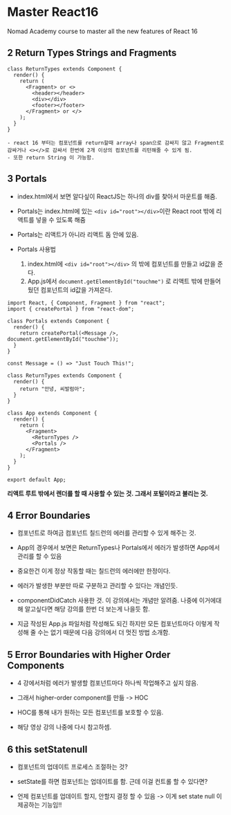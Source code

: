 # Master React16

Nomad Academy course to master all the new features of React 16

## 2 Return Types Strings and Fragments

```
class ReturnTypes extends Component {
  render() {
    return (
      <Fragment> or <>
        <header></header>
        <div></div>
        <footer></footer>
      </Fragment> or </>
    );
  }
}

- react 16 부터는 컴포넌트를 return할때 array나 span으로 감싸지 않고 Fragment로 감싸거나 <></>로 감싸서 한번에 2개 이상의 컴포넌트를 리턴해줄 수 있게 됨.
- 또한 return String 이 가능함.
```

## 3 Portals

- index.html에서 보면 알다싶이 ReactJS는 하나의 div를 찾아서 마운트를 해줌.
- Portals는 index.html에 있는 `<div id="root"></div>`이란 React root 밖에 리액트를 넣을 수 있도록 해줌
- Portals는 리액트가 아니라 리액트 돔 안에 있음.

- Portals 사용법
  1. index.html에 `<div id="root"></div>` 의 밖에 컴포넌트를 만들고 id값을 준다.
  2. App.js에서 `document.getElementById("touchme")` 로 리액트 밖에 만들어 뒀던 컴포넌트의 id값을 가져온다.

```
import React, { Component, Fragment } from "react";
import { createPortal } from "react-dom";

class Portals extends Component {
  render() {
    return createPortal(<Message />, document.getElementById("touchme"));
  }
}

const Message = () => "Just Touch This!";

class ReturnTypes extends Component {
  render() {
    return "안녕, 씨발럼아";
  }
}

class App extends Component {
  render() {
    return (
      <Fragment>
        <ReturnTypes />
        <Portals />
      </Fragment>
    );
  }
}

export default App;
```

<b>리액트 루트 밖에서 렌더를 할 때 사용할 수 있는 것. 그래서 포털이라고 불리는 것.</b>

## 4 Error Boundaries

- 컴포넌트로 하여금 컴포넌트 칠드런의 에러를 관리할 수 있게 해주는 것.
- App의 경우에서 보면은 ReturnTypes나 Portals에서 에러가 발생하면 App에서 관리를 할 수 있음
- 중요한건 이게 정상 작동할 때는 칠드런의 에러에만 한정이다.

- 에러가 발생한 부분만 따로 구분하고 관리할 수 있다는 개념인듯.

- componentDidCatch 사용한 것. 이 강의에서는 개념만 알려줌. 나중에 이거에대해 알고싶다면 해당 강의를 한번 더 보는게 나을듯 함.

- 지금 작성된 App.js 파일처럼 작성해도 되긴 하지만 모든 컴포넌트마다 이렇게 작성해 줄 수는 없기 때문에 다음 강의에서 더 멋진 방법 소개함.

## 5 Error Boundaries with Higher Order Components

- 4 강에서처럼 에러가 발생할 컴포넌트마다 하나씩 작업해주고 싶지 않음.
- 그래서 higher-order component를 만듦 -> HOC

- HOC를 통해 내가 원하는 모든 컴포넌트를 보호할 수 있음.

- 해당 영상 강의 나중에 다시 참고하셈.

## 6 this setStatenull

- 컴포넌트의 업데이트 프로세스 조절하는 것?

- setState를 하면 컴포넌트는 업데이트를 함. 근데 이걸 컨트롤 할 수 있다면?
- 언제 컴포넌트를 업데이트 할지, 안할지 결정 할 수 있음
  -> 이게 set state null 이 제공하는 기능임!!
